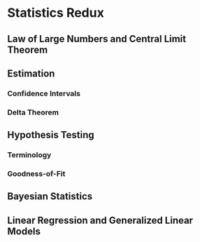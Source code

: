 # Statistics Redux
## Law of Large Numbers and Central Limit Theorem

## Estimation
### Confidence Intervals
### Delta Theorem

## Hypothesis Testing
### Terminology
### Goodness-of-Fit

## Bayesian Statistics

## Linear Regression and Generalized Linear Models


